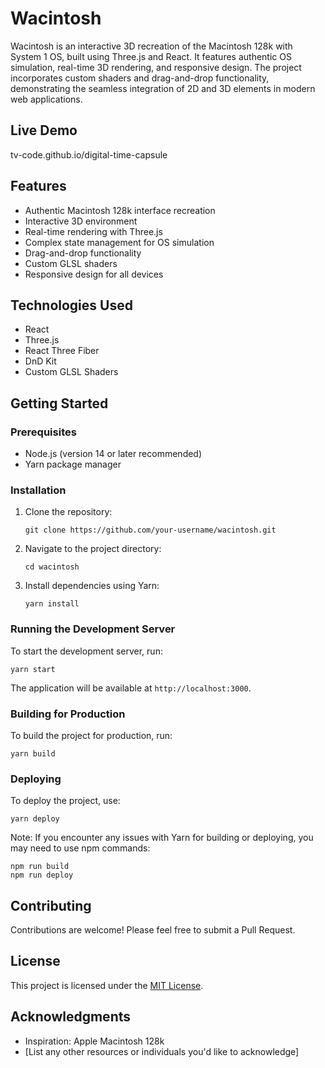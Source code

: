 # Wacintosh

Wacintosh is an interactive 3D recreation of the Macintosh 128k with System 1 OS, built using Three.js and React. It features authentic OS simulation, real-time 3D rendering, and responsive design. The project incorporates custom shaders and drag-and-drop functionality, demonstrating the seamless integration of 2D and 3D elements in modern web applications.

## Live Demo

tv-code.github.io/digital-time-capsule

## Features

- Authentic Macintosh 128k interface recreation
- Interactive 3D environment
- Real-time rendering with Three.js
- Complex state management for OS simulation
- Drag-and-drop functionality
- Custom GLSL shaders
- Responsive design for all devices

## Technologies Used

- React
- Three.js
- React Three Fiber
- DnD Kit
- Custom GLSL Shaders

## Getting Started

### Prerequisites

- Node.js (version 14 or later recommended)
- Yarn package manager

### Installation

1. Clone the repository:
   ```
   git clone https://github.com/your-username/wacintosh.git
   ```

2. Navigate to the project directory:
   ```
   cd wacintosh
   ```

3. Install dependencies using Yarn:
   ```
   yarn install
   ```

### Running the Development Server

To start the development server, run:

```
yarn start
```

The application will be available at `http://localhost:3000`.

### Building for Production

To build the project for production, run:

```
yarn build
```

### Deploying

To deploy the project, use:

```
yarn deploy
```

Note: If you encounter any issues with Yarn for building or deploying, you may need to use npm commands:

```
npm run build
npm run deploy
```

## Contributing

Contributions are welcome! Please feel free to submit a Pull Request.

## License

This project is licensed under the [MIT License](LICENSE).

## Acknowledgments

- Inspiration: Apple Macintosh 128k
- [List any other resources or individuals you'd like to acknowledge]
